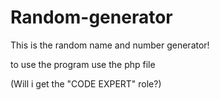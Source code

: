 # Random-generator
This is the random name and number generator!

to use the program use the php file

(Will i get the "CODE EXPERT" role?)
